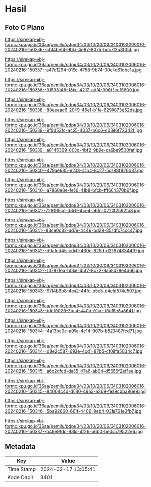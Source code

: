 # Hasil

## Foto C Plano

https://sirekap-obj-formc.kpu.go.id/36aa/pemilu/pdpr/34/03/10/20/06/3403102006016-20240216-150336--cbf4bef4-9b1a-4e97-8075-bdc712b8f35f.jpg

https://sirekap-obj-formc.kpu.go.id/36aa/pemilu/pdpr/34/03/10/20/06/3403102006016-20240216-150337--a47c1294-019c-4758-9b74-00e4c61dbe1a.jpg

https://sirekap-obj-formc.kpu.go.id/36aa/pemilu/pdpr/34/03/10/20/06/3403102006016-20240216-150338--31533146-18bc-4217-adf4-306f2ccf5800.jpg

https://sirekap-obj-formc.kpu.go.id/36aa/pemilu/pdpr/34/03/10/20/06/3403102006016-20240216-150338--88eeeac6-2049-45e1-b1fe-6290873e52da.jpg

https://sirekap-obj-formc.kpu.go.id/36aa/pemilu/pdpr/34/03/10/20/06/3403102006016-20240216-150339--9f9d53fc-a425-4037-b6c6-c0396f72342f.jpg

https://sirekap-obj-formc.kpu.go.id/36aa/pemilu/pdpr/34/03/10/20/06/3403102006016-20240216-150339--a8145369-800c-4bf2-9b9e-ca9be9500faf.jpg

https://sirekap-obj-formc.kpu.go.id/36aa/pemilu/pdpr/34/03/10/20/06/3403102006016-20240216-150340--479ae685-e208-41b4-8c27-5ce88f826b37.jpg

https://sirekap-obj-formc.kpu.go.id/36aa/pemilu/pdpr/34/03/10/20/06/3403102006016-20240216-150340--a7860e8e-fe56-41b8-bfcb-fff604370b6f.jpg

https://sirekap-obj-formc.kpu.go.id/36aa/pemilu/pdpr/34/03/10/20/06/3403102006016-20240216-150341--728195ce-d3e9-4ce4-a6fc-0223f2592fa8.jpg

https://sirekap-obj-formc.kpu.go.id/36aa/pemilu/pdpr/34/03/10/20/06/3403102006016-20240216-150341--83ce0c82-ad7e-4446-bd29-85adfc7ccc47.jpg

https://sirekap-obj-formc.kpu.go.id/36aa/pemilu/pdpr/34/03/10/20/06/3403102006016-20240216-150342--d0afed45-cdc0-430c-825d-d269748344f9.jpg

https://sirekap-obj-formc.kpu.go.id/36aa/pemilu/pdpr/34/03/10/20/06/3403102006016-20240216-150342--13787fea-b0be-45f7-8c72-9a59478e4d66.jpg

https://sirekap-obj-formc.kpu.go.id/36aa/pemilu/pdpr/34/03/10/20/06/3403102006016-20240216-150343--97f4b9b8-4ea2-44fc-b5c5-c4e1d574e507.jpg

https://sirekap-obj-formc.kpu.go.id/36aa/pemilu/pdpr/34/03/10/20/06/3403102006016-20240216-150343--b1ef9026-2bd4-440a-91ce-f5d15e8a8641.jpg

https://sirekap-obj-formc.kpu.go.id/36aa/pemilu/pdpr/34/03/10/20/06/3403102006016-20240216-150344--4a13bc0c-a95a-4c14-907b-b520487fcd71.jpg

https://sirekap-obj-formc.kpu.go.id/36aa/pemilu/pdpr/34/03/10/20/06/3403102006016-20240216-150344--d8e2c587-693e-4cd1-87b5-cf08fa5034c7.jpg

https://sirekap-obj-formc.kpu.go.id/36aa/pemilu/pdpr/34/03/10/20/06/3403102006016-20240216-150345--a6c2dfcd-da65-47a6-ab04-d5666f2ef1ee.jpg

https://sirekap-obj-formc.kpu.go.id/36aa/pemilu/pdpr/34/03/10/20/06/3403102006016-20240216-150345--84004c4d-d080-49a3-a269-fe89cbba86e9.jpg

https://sirekap-obj-formc.kpu.go.id/36aa/pemilu/pdpr/34/03/10/20/06/3403102006016-20240216-150346--5ba92660-661f-4406-9eb4-03fe761e3fb7.jpg

https://sirekap-obj-formc.kpu.go.id/36aa/pemilu/pdpr/34/03/10/20/06/3403102006016-20240216-150337--b49e9fdc-93fd-4f26-b6b0-be0c579522e6.jpg


## Metadata

| Key        | Value               |
| ---------- | ------------------- |
| Time Stamp | 2024-02-17 13:05:41 |
| Kode Dapil | 3401                |



